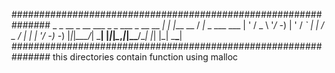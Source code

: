 ###############################################################
                                 _ _            __
  _ __  ___ _ _ ___   _ __  __ _| | |___  __   / _|_ _ ___ ___
 | '  \/ _ \ '_/ -_) | '  \/ _` | | / _ \/ _| |  _| '_/ -_) -_)
 |_|_|_\___/_| \___| |_|_|_\__,_|_|_\___/\__| |_| |_| \___\___|
###############################################################
this directories contain function using malloc



